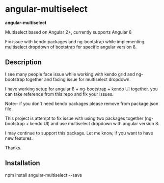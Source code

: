 # angular-multiselect

**angular-multiselect**

Multiselect based on Angular 2+, currently supports Angular 8

Fix issue with kendo packages and ng-bootstrap while implementing multiselect dropdown of bootstrap for specific angular version 8.

## Description
I see many people face issue while working with kendo grid and ng-bootstrap together and facing issue for multiselect dropdown.

I have working setup for angular 8 + ng-bootstrap + kendo UI together. you can take reference from this repo and fix your issues.

Note:- if you don't need kendo packages please remove from package.json file.

This project is attempt to fix issue with using two packages together (ng-bootstrap + kendo UI) and use multiselect dropdown with angular version 8. 

I may continue to support this package. Let me know, if you want to have new features.

 Thanks.

## Installation

npm install angular-multiselect --save